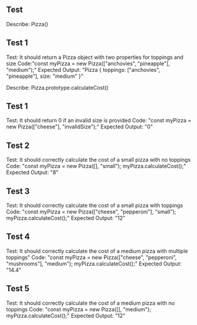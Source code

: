 ## Test 
Describe: Pizza()

## Test 1
Test: It should return a Pizza object with two properties for toppings and size
Code:"const myPizza = new Pizza(["anchovies", "pineapple"], "medium");"
Expected Output: "Pizza { toppings: ["anchovies", "pineapple"], size: "medium" }"

Describe: Pizza.prototype.calculateCost()

## Test 1
Test: It should return 0 if an invalid size is provided
Code: "const myPizza = new Pizza(["cheese"], "invalidSize");"
Expected Output: "0"

## Test 2
Test: It should correctly calculate the cost of a small pizza with no toppings
Code: "const myPizza = new Pizza([], "small"); myPizza.calculateCost();"
Expected Output: "8"

## Test 3
Test: It should correctly calculate the cost of a small pizza with toppings
Code: "const myPizza = new Pizza(["cheese", "pepperoni"], "small"); myPizza.calculateCost();"
Expected Output: "12"

## Test 4
Test: It should correctly calculate the cost of a medium pizza with multiple toppings"
Code: "const myPizza = new Pizza(["cheese", "pepperoni", "mushrooms"], "medium"); myPizza.calculateCost();"
Expected Output: "14.4"

## Test 5
Test: It should correctly calculate the cost of a medium pizza with no toppings
Code: "const myPizza = new Pizza([], "medium"); myPizza.calculateCost();"
Expected Output: "12"
